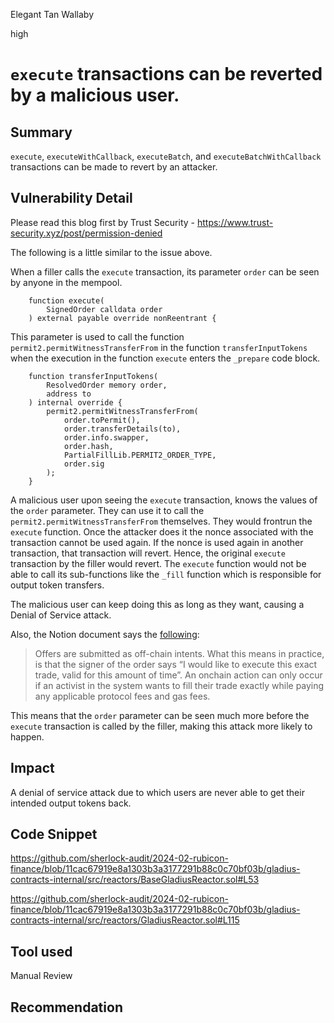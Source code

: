 Elegant Tan Wallaby

high

# `execute` transactions can be reverted by a malicious user.

## Summary
`execute`, `executeWithCallback`, `executeBatch`, and `executeBatchWithCallback` transactions can be made to revert by an attacker.

## Vulnerability Detail
Please read this blog first by Trust Security - https://www.trust-security.xyz/post/permission-denied

The following is a little similar to the issue above.

When a filler calls the `execute` transaction, its parameter `order` can be seen by anyone in the mempool. 

```solidity
    function execute(
        SignedOrder calldata order
    ) external payable override nonReentrant {
```

This parameter is used to call the function `permit2.permitWitnessTransferFrom` in the function `transferInputTokens` when the execution in the function `execute` enters the `_prepare` code block. 

```solidity
    function transferInputTokens(
        ResolvedOrder memory order,
        address to
    ) internal override {
        permit2.permitWitnessTransferFrom(
            order.toPermit(),
            order.transferDetails(to),
            order.info.swapper,
            order.hash,
            PartialFillLib.PERMIT2_ORDER_TYPE,
            order.sig
        );
    }
```

A malicious user upon seeing the `execute` transaction, knows the values of the `order` parameter. They can use it to call the `permit2.permitWitnessTransferFrom` themselves. They would frontrun the `execute` function. Once the attacker does it the nonce associated with the transaction cannot be used again.  If the nonce is used again in another transaction, that transaction will revert. Hence, the original `execute` transaction by the filler would revert. The `execute` function would not be able to call its sub-functions like the `_fill` function which is responsible for output token transfers.

The malicious user can keep doing this as long as they want, causing a Denial of Service attack.

Also, the Notion document says the [following](https://rubicondefi.notion.site/Rubicon-Gladius-Integration-Guide-ee55cbe3ccdf4b88a6780d8ef090599f#:~:text=Offers%20are%20submitted,and%20gas%20fees.):

> Offers are submitted as off-chain intents. What this means in practice, is that the signer of the order says “I would like to execute this exact trade, valid for this amount of time”. An onchain action can only occur if an activist in the system wants to fill their trade exactly while paying any applicable protocol fees and gas fees.

This means that the `order` parameter can be seen much more before the `execute` transaction is called by the filler, making this attack more likely to happen.

## Impact
A denial of service attack due to which users are never able to get their intended output tokens back.

## Code Snippet
https://github.com/sherlock-audit/2024-02-rubicon-finance/blob/11cac67919e8a1303b3a3177291b88c0c70bf03b/gladius-contracts-internal/src/reactors/BaseGladiusReactor.sol#L53

https://github.com/sherlock-audit/2024-02-rubicon-finance/blob/11cac67919e8a1303b3a3177291b88c0c70bf03b/gladius-contracts-internal/src/reactors/GladiusReactor.sol#L115

## Tool used

Manual Review

## Recommendation 
